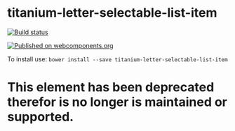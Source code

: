 # titanium-letter-selectable-list-item

[![Build status](https://ci.appveyor.com/api/projects/status/7dr52vhrc56oae2v/branch/master?svg=true)](https://ci.appveyor.com/project/aarondrabeck/titanium-letter-selectable-list-item/branch/master)

[![Published on webcomponents.org](https://img.shields.io/badge/webcomponents.org-published-blue.svg)](https://www.webcomponents.org/element/LssPolymerElements/titanium-letter-selectable-list-item)

To install use: `bower install --save titanium-letter-selectable-list-item`


# This element has been deprecated therefor is no longer is maintained or supported. 

